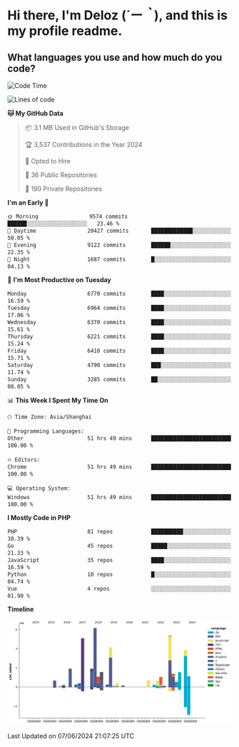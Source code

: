 # **Hi there, I'm Deloz (*´ー｀*), and this is my profile readme.**

## **What languages you use and how much do you code?**

<!--START_SECTION:waka-->
![Code Time](http://img.shields.io/badge/Code%20Time-4%2C152%20hrs%2052%20mins-blue)

![Lines of code](https://img.shields.io/badge/From%20Hello%20World%20I%27ve%20Written-41.1%20million%20lines%20of%20code-blue)

**🐱 My GitHub Data** 

> 📦 3.1 MB Used in GitHub's Storage 
 > 
> 🏆 3,537 Contributions in the Year 2024
 > 
> 💼 Opted to Hire
 > 
> 📜 36 Public Repositories 
 > 
> 🔑 190 Private Repositories 
 > 
**I'm an Early 🐤** 

```text
🌞 Morning                9574 commits        ██████░░░░░░░░░░░░░░░░░░░   23.46 % 
🌆 Daytime                20427 commits       █████████████░░░░░░░░░░░░   50.05 % 
🌃 Evening                9122 commits        ██████░░░░░░░░░░░░░░░░░░░   22.35 % 
🌙 Night                  1687 commits        █░░░░░░░░░░░░░░░░░░░░░░░░   04.13 % 
```
📅 **I'm Most Productive on Tuesday** 

```text
Monday                   6770 commits        ████░░░░░░░░░░░░░░░░░░░░░   16.59 % 
Tuesday                  6964 commits        ████░░░░░░░░░░░░░░░░░░░░░   17.06 % 
Wednesday                6370 commits        ████░░░░░░░░░░░░░░░░░░░░░   15.61 % 
Thursday                 6221 commits        ████░░░░░░░░░░░░░░░░░░░░░   15.24 % 
Friday                   6410 commits        ████░░░░░░░░░░░░░░░░░░░░░   15.71 % 
Saturday                 4790 commits        ███░░░░░░░░░░░░░░░░░░░░░░   11.74 % 
Sunday                   3285 commits        ██░░░░░░░░░░░░░░░░░░░░░░░   08.05 % 
```


📊 **This Week I Spent My Time On** 

```text
🕑︎ Time Zone: Asia/Shanghai

💬 Programming Languages: 
Other                    51 hrs 49 mins      █████████████████████████   100.00 % 

🔥 Editors: 
Chrome                   51 hrs 49 mins      █████████████████████████   100.00 % 

💻 Operating System: 
Windows                  51 hrs 49 mins      █████████████████████████   100.00 % 
```

**I Mostly Code in PHP** 

```text
PHP                      81 repos            ██████████░░░░░░░░░░░░░░░   38.39 % 
Go                       45 repos            █████░░░░░░░░░░░░░░░░░░░░   21.33 % 
JavaScript               35 repos            ████░░░░░░░░░░░░░░░░░░░░░   16.59 % 
Python                   10 repos            █░░░░░░░░░░░░░░░░░░░░░░░░   04.74 % 
Vue                      4 repos             ░░░░░░░░░░░░░░░░░░░░░░░░░   01.90 % 
```



**Timeline**

![Lines of Code chart](https://raw.githubusercontent.com/deloz/deloz/main/assets/bar_graph.png)


 Last Updated on 07/06/2024 21:07:25 UTC
<!--END_SECTION:waka-->
